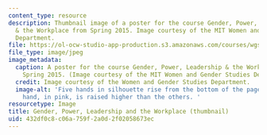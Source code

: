 ```yaml
---
content_type: resource
description: Thumbnail image of a poster for the course Gender, Power, Leadership
  & the Workplace from Spring 2015. Image courtesy of the MIT Women and Gender Studies
  Department.
file: https://ol-ocw-studio-app-production.s3.amazonaws.com/courses/wgs-150-gender-power-leadership-and-the-workplace-spring-2015/432df0c8c06a759f2a0d2f02058673ec_WGS-150s15-th.jpg
file_type: image/jpeg
image_metadata:
  caption: A poster for the course Gender, Power, Leadership & the Workplace from
    Spring 2015. (Image courtesy of the MIT Women and Gender Studies Department.)
  credit: Image courtesy of the Women and Gender Studies Department.
  image-alt: 'Five hands in silhouette rise from the bottom of the page. A larger
    hand, in pink, is raised higher than the others. '
resourcetype: Image
title: Gender, Power, Leadership and the Workplace (thumbnail)
uid: 432df0c8-c06a-759f-2a0d-2f02058673ec
---
```

